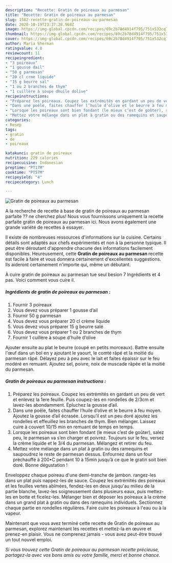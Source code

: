 ```yaml
---
description: "Recette: Gratin de poireaux au parmesan"
title: "Recette: Gratin de poireaux au parmesan"
slug: 1582-recette-gratin-de-poireaux-au-parmesan
date: 2020-10-19T23:37:28.968Z
image: https://img-global.cpcdn.com/recipes/69c2b78d4914f795/751x532cq70/gratin-de-poireaux-au-parmesan-photo-principale-de-la-recette.jpg
thumbnail: https://img-global.cpcdn.com/recipes/69c2b78d4914f795/751x532cq70/gratin-de-poireaux-au-parmesan-photo-principale-de-la-recette.jpg
cover: https://img-global.cpcdn.com/recipes/69c2b78d4914f795/751x532cq70/gratin-de-poireaux-au-parmesan-photo-principale-de-la-recette.jpg
author: Maria Sherman
ratingvalue: 4.8
reviewcount: 11
recipeingredient:
- "3 poireaux"
- "1 gousse dail"
- "50 g parmesan"
- "20 cl crme liquide"
- "15 g beurre sal"
- "1 ou 2 branches de thym"
- "1 cuillère à soupe dhuile dolive"
recipeinstructions:
- "Préparez les poireaux. Coupez les extrémités en gardant un peu de vert et enlevez la 1ere feuille. Puis coupez-les en rondelles de 2/3cm et lavez-les abondamment. Épluchez la gousse d’ail."
- "Dans une poêle, faites chauffer l’huile d’olive et le beurre à feu moyen. Ajoutez la gousse d’ail écrasée. Lorsqu’il est un peu doré ajoutez les rondelles et effeuillez les branches de thym. Bien mélanger. Laissez cuire à couvert 10/15 min en remuant de temps en temps."
- "Lorsque les poireaux sont bien fondant (le mieux c’est de goûter), salez peu, le parmesan va s’en charger et poivrez. Toujours sur le feu, versez la crème liquide et le 3/4 du parmesan. Mélangez et retirer du feu."
- "Mettez votre mélange dans un plat à gratin ou des ramequins et saupoudrez le reste de parmesan dessus. Enfournez dans un four préchauffé à 200•C pendant 10 à 15min jusqu’à ce que le gratin soit bien doré. Bonne dégustation !"
categories:
- Resep
tags:
- gratin
- de
- poireaux

katakunci: gratin de poireaux 
nutrition: 229 calories
recipecuisine: Indonesian
preptime: "PT17M"
cooktime: "PT57M"
recipeyield: "4"
recipecategory: Lunch

---
```



![Gratin de poireaux au parmesan](https://img-global.cpcdn.com/recipes/69c2b78d4914f795/751x532cq70/gratin-de-poireaux-au-parmesan-photo-principale-de-la-recette.jpg)

A la recherche de recette à base de gratin de poireaux au parmesan parfaite ?? ne cherchez plus! Nous vous fournissons uniquement la recette parfaite gratin de poireaux au parmesan ici. Nous avons également une grande variété de recettes à essayer.

Il existe de nombreuses ressources d'informations sur la cuisine. Certains détails sont adaptés aux chefs expérimentés et non à la personne typique. Il peut être déroutant d'apprendre chacune des informations facilement disponibles. Heureusement, cette <strong> Gratin de poireaux au parmesan </strong> recette est facile à faire et vous donnera certainement d'excellentes suggestions. Ils aideront certainement n'importe qui, même un débutant.

<!--inarticleads1-->

À cuire gratin de poireaux au parmesan tue seul besion 7 Ingrédients et 4 pas. Voici comment vous cuire il.

##### Ingrédients de gratin de poireaux au parmesan :

1. Fournir 3 poireaux
1. Vous devez vous préparer 1 gousse d’ail
1. Fournir 50 g parmesan
1. Vous devez vous préparer 20 cl crème liquide
1. Vous devez vous préparer 15 g beurre salé
1. Vous devez vous préparer 1 ou 2 branches de thym
1. Fournir 1 cuillère à soupe d’huile d’olive


Ajouter ensuite au plat le beurre (coupé en petits morceaux). Battre ensuite l&#39;œuf dans un bol en y ajoutant le yaourt, le comté râpé et la moitié du parmesan râpé. Délayez peu à peu avec le lait et faites épaissir sur le feu modéré en remuant. Ajoutez sel, poivre, noix de muscade râpée et la moitié du parmesan. 

<!--inarticleads2-->

##### Gratin de poireaux au parmesan instructions :

1. Préparez les poireaux. Coupez les extrémités en gardant un peu de vert et enlevez la 1ere feuille. Puis coupez-les en rondelles de 2/3cm et lavez-les abondamment. Épluchez la gousse d’ail.
1. Dans une poêle, faites chauffer l’huile d’olive et le beurre à feu moyen. Ajoutez la gousse d’ail écrasée. Lorsqu’il est un peu doré ajoutez les rondelles et effeuillez les branches de thym. Bien mélanger. Laissez cuire à couvert 10/15 min en remuant de temps en temps.
1. Lorsque les poireaux sont bien fondant (le mieux c’est de goûter), salez peu, le parmesan va s’en charger et poivrez. Toujours sur le feu, versez la crème liquide et le 3/4 du parmesan. Mélangez et retirer du feu.
1. Mettez votre mélange dans un plat à gratin ou des ramequins et saupoudrez le reste de parmesan dessus. Enfournez dans un four préchauffé à 200•C pendant 10 à 15min jusqu’à ce que le gratin soit bien doré. Bonne dégustation !


Enveloppez chaque poireau d&#39;une demi-tranche de jambon. rangez-les dans un plat puis nappez-les de sauce. Coupez les extrémités des poireaux et les feuilles vertes abîmées, fendez-les en deux jusqu&#39;au milieu de la partie blanche, lavez-les soigneusement dans plusieurs eaux, puis mettez-les en botte et ficelez-les. Mélanger bien et déposer les poireaux à la crème dans un grand plat à gratin ou dans des ramequins individuels. Sectionnez chaque partie en rondelles régulières. Faire cuire les poireaux à l&#39;eau ou à la vapeur. 

<!--inarticleads1-->

<p>
Maintenant que vous avez terminé cette recette de Gratin de poireaux au parmesan, explorez maintenant les recettes et mettez-la en œuvre et prenez-en plaisir. Vous ne comprenez jamais - vous avez peut-être trouvé un tout nouvel emploi.
</p>

<p>
<i>Si vous trouvez cette Gratin de poireaux au parmesan recette précieuse, partagez-la avec vos bons amis ou votre famille, merci et bonne chance.</i>
</p>
